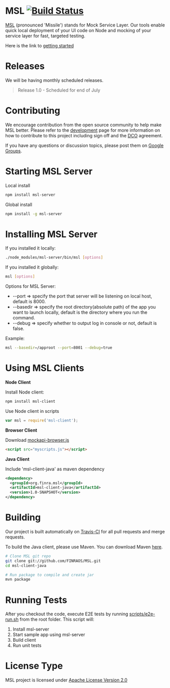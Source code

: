 MSL [![Build Status](https://secure.travis-ci.org/FINRAOS/MSL.png?branch=master)](http://travis-ci.org/FINRAOS/MSL)
===

[MSL](http://finraos.github.io/MSL/) (pronounced 'Missile') stands for Mock Service Layer. Our tools enable quick local deployment of your UI code on Node and mocking of your service layer for fast, targeted testing.

Here is the link to [getting started](http://finraos.github.io/MSL/gettingstarted.html)

Releases
========
We will be having monthly scheduled releases.
>Release 1.0 - Scheduled for end of July

Contributing
=============
We encourage contribution from the open source community to help make MSL better. Please refer to the [development](http://finraos.github.io/MSL/contribute.html) page for more information on how to contribute to this project including sign off and the [DCO](https://github.com/FINRAOS/MSL/blob/master/DCO) agreement.

If you have any questions or discussion topics, please post them on [Google Groups](https://groups.google.com/forum/#!forum/msl_os).

Starting MSL Server
======================
Local install
```bash
npm install msl-server
```

Global install
```bash
npm install -g msl-server
```

Installing MSL Server
=====================
If you installed it locally:
```bash
./node_modules/msl-server/bin/msl [options]
```

If you installed it globally:
```bash
msl [options]
```

Options for MSL Server:
* --port => specify the port that server will be listening on local host, default is 8000.
* --basedir => specify the root directory(absolute path) of the app you want to launch locally, default is the directory where you run the command.
* --debug => specify whether to output log in console or not, default is false.

Example:
```bash
msl --basedir=/approot --port=8001 --debug=true
```

Using MSL Clients
==================
**Node Client**

Install Node client:
```bash
npm install msl-client
```
Use Node client in scripts
```js
var msl = require('msl-client');
```

**Browser Client**

Download [mockapi-browser.js](https://github.com/FINRAOS/MSL/blob/master/msl-client-browser/mockapi-browser.js)
```html
<script src="myscripts.js"></script>
```

**Java Client**

Include 'msl-client-java' as maven dependency
```xml
<dependency>
  <groupId>org.finra.msl</groupId>
  <artifactId>msl-client-java</artifactId>
  <version>1.0-SNAPSHOT</version>
</dependency>
```


Building
=========
Our project is built automatically on [Travis-CI](https://travis-ci.org/FINRAOS/MSL) for all pull requests and merge requests.

To build the Java client, please use Maven. You can download Maven [here](http://maven.apache.org/download.cgi).
```sh
# Clone MSL git repo
git clone git://github.com/FINRAOS/MSL.git
cd msl-client-java

# Run package to compile and create jar
mvn package
```

Running Tests
==============
After you checkout the code, execute E2E tests by running [scripts/e2e-run.sh](https://github.com/FINRAOS/MSL/blob/master/scripts/e2e-run.sh) from the root folder.  This script will:

1. Install msl-server
2. Start sample app using msl-server
3. Build client
4. Run unit tests

License Type
=============
MSL project is licensed under [Apache License Version 2.0](http://www.apache.org/licenses/LICENSE-2.0)


